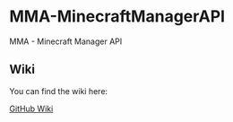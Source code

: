 # MMA-MinecraftManagerAPI
MMA - Minecraft Manager API

## Wiki

You can find the wiki here:

[GitHub Wiki](https://github.com/samuel-kuhn/MM-API/wiki)
